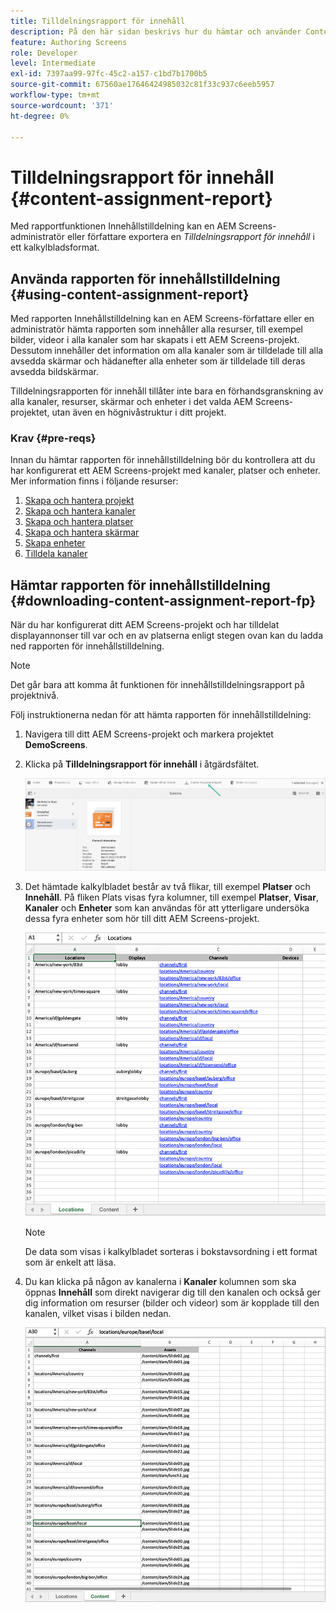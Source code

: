 ```yaml
---
title: Tilldelningsrapport för innehåll
description: På den här sidan beskrivs hur du hämtar och använder Content Assignment Report.
feature: Authoring Screens
role: Developer
level: Intermediate
exl-id: 7397aa99-97fc-45c2-a157-c1bd7b1700b5
source-git-commit: 67560ae17646424985032c81f33c937c6eeb5957
workflow-type: tm+mt
source-wordcount: '371'
ht-degree: 0%

---
```


# Tilldelningsrapport för innehåll {#content-assignment-report}

Med rapportfunktionen Innehållstilldelning kan en AEM Screens-administratör eller författare exportera en *Tilldelningsrapport för innehåll* i ett kalkylbladsformat.

## Använda rapporten för innehållstilldelning {#using-content-assignment-report}

Med rapporten Innehållstilldelning kan en AEM Screens-författare eller en administratör hämta rapporten som innehåller alla resurser, till exempel bilder, videor i alla kanaler som har skapats i ett AEM Screens-projekt. Dessutom innehåller det information om alla kanaler som är tilldelade till alla avsedda skärmar och hädanefter alla enheter som är tilldelade till deras avsedda bildskärmar.

Tilldelningsrapporten för innehåll tillåter inte bara en förhandsgranskning av alla kanaler, resurser, skärmar och enheter i det valda AEM Screens-projektet, utan även en högnivåstruktur i ditt projekt.


### Krav {#pre-reqs}

Innan du hämtar rapporten för innehållstilldelning bör du kontrollera att du har konfigurerat ett AEM Screens-projekt med kanaler, platser och enheter.
Mer information finns i följande resurser:

1. [Skapa och hantera projekt](/help/user-guide/creating-a-screens-project.md)
1. [Skapa och hantera kanaler](/help/user-guide/managing-channels.md)
1. [Skapa och hantera platser](/help/user-guide/managing-locations.md)
1. [Skapa och hantera skärmar](/help/user-guide/managing-displays.md)
1. [Skapa enheter](/help/user-guide/managing-devices.md)
1. [Tilldela kanaler](/help/user-guide/channel-assignment-latest-fp.md)


## Hämtar rapporten för innehållstilldelning {#downloading-content-assignment-report-fp}

När du har konfigurerat ditt AEM Screens-projekt och har tilldelat displayannonser till var och en av platserna enligt stegen ovan kan du ladda ned rapporten för innehållstilldelning.

>[!NOTE]
>Det går bara att komma åt funktionen för innehållstilldelningsrapport på projektnivå.

Följ instruktionerna nedan för att hämta rapporten för innehållstilldelning:

1. Navigera till ditt AEM Screens-projekt och markera projektet **DemoScreens**.

1. Klicka på **Tilldelningsrapport för innehåll** i åtgärdsfältet.

   ![bild](/help/user-guide/assets/content-assignment-report/can-download.png)

1. Det hämtade kalkylbladet består av två flikar, till exempel **Platser** och **Innehåll**. På fliken Plats visas fyra kolumner, till exempel **Platser**, **Visar**, **Kanaler** och **Enheter** som kan användas för att ytterligare undersöka dessa fyra enheter som hör till ditt AEM Screens-projekt.

   ![bild](/help/user-guide/assets/content-assignment-report/report-sheet1.png)

   >[!NOTE]
   >De data som visas i kalkylbladet sorteras i bokstavsordning i ett format som är enkelt att läsa.

1. Du kan klicka på någon av kanalerna i **Kanaler** kolumnen som ska öppnas **Innehåll** som direkt navigerar dig till den kanalen och också ger dig information om resurser (bilder och videor) som är kopplade till den kanalen, vilket visas i bilden nedan.

   ![bild](/help/user-guide/assets/content-assignment-report/report-sheet2.png)
